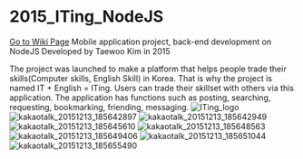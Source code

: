 # 2015_ITing_NodeJS
[Go to Wiki Page](https://github.com/ktw4071/2015_ITing_NodeJS/wiki)
Mobile application project, back-end development on NodeJS
Developed by Taewoo Kim in 2015

The project was launched to make a platform that helps people trade their skills(Computer skills, English Skill) in Korea. That is why the project is named IT + English = ITing. Users can trade their skillset with others via this application.
The application has functions such as posting, searching, requesting, bookmarking, friending, messaging.
![ITing_logo](https://user-images.githubusercontent.com/10269640/47119246-2d036980-d238-11e8-8a33-7ed832bb1544.png)
![kakaotalk_20151213_185642897](https://cloud.githubusercontent.com/assets/10269640/20252376/9540c556-a9ef-11e6-9844-e206744815d1.jpg)
![kakaotalk_20151213_185642949](https://cloud.githubusercontent.com/assets/10269640/20252377/95410c3c-a9ef-11e6-8c08-3673590d4bc3.jpg)
![kakaotalk_20151213_185645610](https://cloud.githubusercontent.com/assets/10269640/20252378/954d021c-a9ef-11e6-83cb-df4921400c5f.jpg)
![kakaotalk_20151213_185648563](https://cloud.githubusercontent.com/assets/10269640/20252380/954da44c-a9ef-11e6-8289-98d889dbffd3.jpg)
![kakaotalk_20151213_185649406](https://cloud.githubusercontent.com/assets/10269640/20252382/954e6594-a9ef-11e6-9da8-99fbcd9aa9be.jpg)
![kakaotalk_20151213_185651044](https://cloud.githubusercontent.com/assets/10269640/20252379/954d51ea-a9ef-11e6-85ab-bf117c35af54.jpg)
![kakaotalk_20151213_185655490](https://cloud.githubusercontent.com/assets/10269640/20252381/954da078-a9ef-11e6-8a3a-2969c50bfe8e.jpg)
